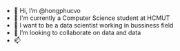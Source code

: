 - 👋 Hi, I’m @hongphucvo
- 👀 I'm currently a Computer Science student at HCMUT
- 🌱 I want to be a data scientist working in bussiness field
- 💞️ I’m looking to collaborate on data and data 
- 📫 

